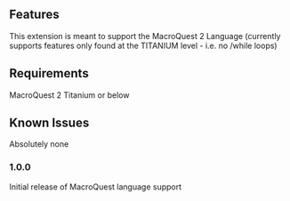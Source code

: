 ## Features

This extension is meant to support the MacroQuest 2 Language (currently supports features only found at the TITANIUM level - i.e. no /while loops)

## Requirements

MacroQuest 2 Titanium or below

## Known Issues

Absolutely none

### 1.0.0

Initial release of MacroQuest language support
